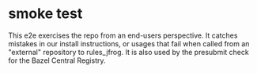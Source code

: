 # smoke test

This e2e exercises the repo from an end-users perspective.
It catches mistakes in our install instructions, or usages that fail when called from an "external" repository to rules_jfrog.
It is also used by the presubmit check for the Bazel Central Registry.
